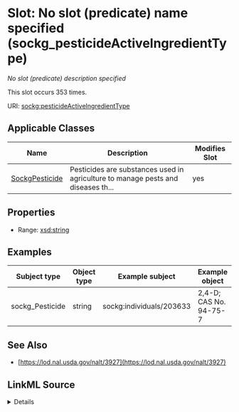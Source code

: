 

# Slot: No slot (predicate) name specified (sockg_pesticideActiveIngredientType)


_No slot (predicate) description specified_






This slot occurs 353 times.


URI: [sockg:pesticideActiveIngredientType](https://idir.uta.edu/sockg-ontology/docs/pesticideActiveIngredientType)



<!-- no inheritance hierarchy -->





## Applicable Classes

| Name | Description | Modifies Slot |
| --- | --- | --- |
| [SockgPesticide](../classes/SockgPesticide.md) | Pesticides are substances used in agriculture to manage pests and diseases th... |  yes  |







## Properties

* Range: [xsd:string](http://www.w3.org/2001/XMLSchema#string)






## Examples

| Subject type | Object type | Example subject | Example object | Occurrences |
| --- | --- | --- | --- | --- |
| sockg_Pesticide | string | sockg:individuals/203633 | 2,4-D; CAS No. 94-75-7 | 353 |


## See Also

* [https://lod.nal.usda.gov/nalt/3927](https://lod.nal.usda.gov/nalt/3927)



## LinkML Source

<details>

```yaml
name: sockg_pesticideActiveIngredientType
annotations:
  count:
    tag: count
    value: 353
description: No slot (predicate) description specified
title: No slot (predicate) name specified
examples:
- object:
    example_object: 2,4-D; CAS No. 94-75-7
    example_object_type: string
    example_predicate: sockg:pesticideActiveIngredientType
    example_subject: sockg:individuals/203633
    example_subject_type: sockg_Pesticide
from_schema: soc-kg
see_also:
- https://lod.nal.usda.gov/nalt/3927
rank: 1000
domain: sockg_Pesticide
slot_uri: sockg:pesticideActiveIngredientType
alias: sockg_pesticideActiveIngredientType
domain_of:
- sockg_Pesticide
range: string

```
</details>